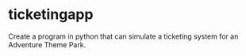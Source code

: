 # ticketingapp
Create a program in python that can simulate a ticketing system for an Adventure Theme Park.
